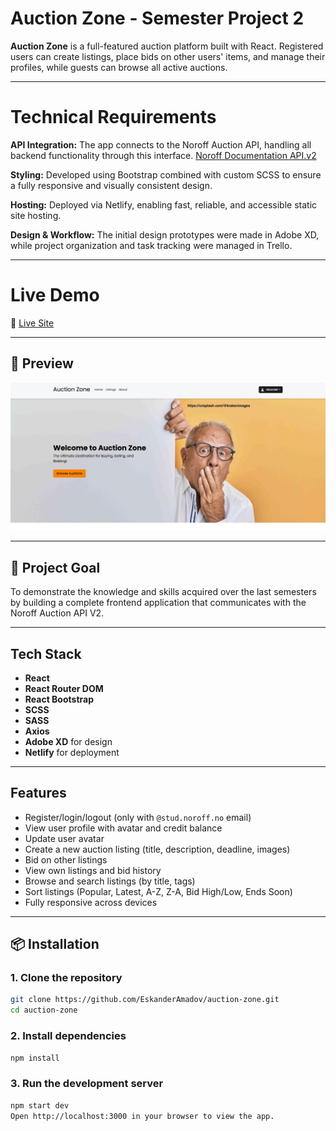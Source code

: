 # Auction Zone - Semester Project 2

**Auction Zone** is a full-featured auction platform built with React. Registered users can create listings, place bids on other users' items, and manage their profiles, while guests can browse all active auctions.

---

# Technical Requirements
**API Integration:** The app connects to the Noroff Auction API, handling all backend functionality through this interface. [Noroff Documentation API.v2](https://docs.noroff.dev/)

**Styling:** Developed using Bootstrap combined with custom SCSS to ensure a fully responsive and visually consistent design.

**Hosting:** Deployed via Netlify, enabling fast, reliable, and accessible static site hosting.

**Design & Workflow:** The initial design prototypes were made in Adobe XD, while project organization and task tracking were managed in Trello.

---

# Live Demo

🔗 [Live Site](https://auction-zone-ia.netlify.app/)

---

## 📸 Preview

![Auction Zone Preview](public/preview.jpg)

---

## 🎯 Project Goal

To demonstrate the knowledge and skills acquired over the last semesters by building a complete frontend application that communicates with the Noroff Auction API V2.

---

## Tech Stack

- **React**
- **React Router DOM**
- **React Bootstrap**
- **SCSS**
- **SASS**
- **Axios**
- **Adobe XD** for design
- **Netlify** for deployment

---

## Features

- Register/login/logout (only with `@stud.noroff.no` email)
- View user profile with avatar and credit balance
- Update user avatar
- Create a new auction listing (title, description, deadline, images)
- Bid on other listings
- View own listings and bid history
- Browse and search listings (by title, tags)
- Sort listings (Popular, Latest, A-Z, Z-A, Bid High/Low, Ends Soon)
- Fully responsive across devices

---

## 📦 Installation

### 1. Clone the repository

```bash
git clone https://github.com/EskanderAmadov/auction-zone.git
cd auction-zone
```

### 2. Install dependencies
```bash
npm install
```

### 3. Run the development server
```bash
npm start dev
Open http://localhost:3000 in your browser to view the app.
```
